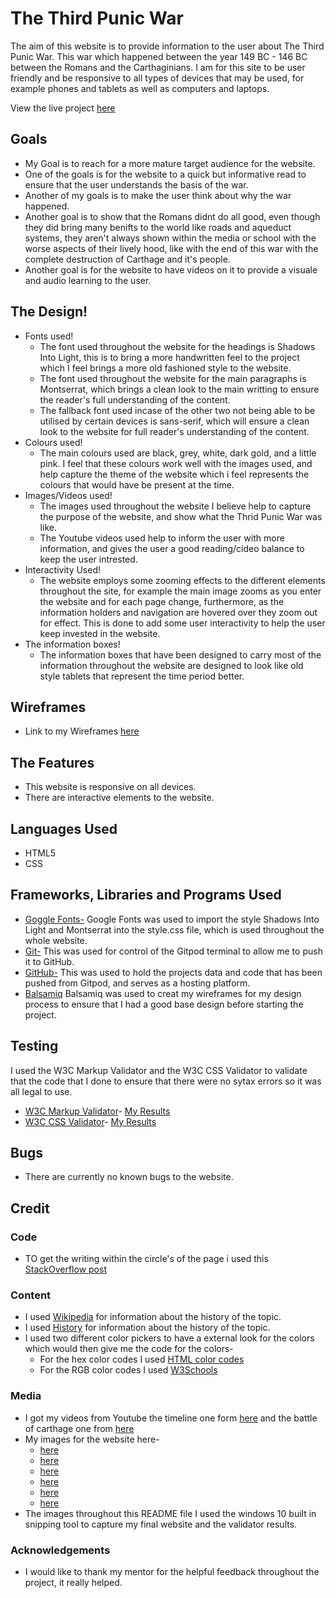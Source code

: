 # The Third Punic War
The aim of this website is to provide information to the user about The Third Punic War.
This war which happened between the year 149 BC - 146 BC between the Romans and the Carthaginians.
I am for this site to be user friendly and be responsive to all types of devices that may be used, for example phones and tablets as well as computers and laptops.

View the live project [here](https://albertbagatelas.github.io/third-punic-war/)

## Goals
* My Goal is to reach for a more mature target audience for the website.
* One of the goals is for the website to a quick but informative read to ensure that the user understands the basis of the war.
* Another of my goals is to make the user think about why the war happened.
* Another goal is to show that the Romans didnt do all good, even though they did bring many benifts to the world like roads and aqueduct systems, they aren't always shown within the media or school with the worse aspects of their lively hood, like with the end of this war with the complete destruction of Carthage and it's people.
* Another goal is for the website to have videos on it to provide a visuale and audio learning to the user.

## The Design!
* Fonts used!
    * The font used throughout the website for the headings is Shadows Into Light, this is to bring a more handwritten feel to    the project which I feel brings a more old fashioned style to the website.
    * The font used throughout the website for the main paragraphs is Montserrat, which brings a clean look to the main writting to ensure the reader's full understanding of the content.
    * The fallback font used incase of the other two not being able to be utilised by certain devices is sans-serif, which will ensure a clean look to the website for full reader's understanding of the content.
* Colours used!
    * The main colours used are black, grey, white, dark gold, and a little pink. I feel that these colours work well with the images used, and help capture the theme of the website which i feel represents the colours that would have be present at the time.
* Images/Videos used!
    * The images used throughout the website I believe help to capture the purpose of the website, and show what the Thrid Punic War was like.
    * The Youtube videos used help to inform the user with more information, and gives the user a good reading/cideo balance to keep the user intrested.
* Interactivity Used!
    * The website employs some zooming effects to the different elements throughout the site, for example the main image zooms as you enter the website and for each page change, furthermore, as the information holders and navigation are hovered over they zoom out for effect. This is done to add some user interactivity to help the user keep invested in the website.
* The information boxes!
    * The information boxes that have been designed to carry most of the information throughout the website are designed to look like old style tablets that represent the time period better.

## Wireframes
* Link to my Wireframes [here](assets/wireframes/third-punic-war-wireframes.bmpr)

## The Features
* This website is responsive on all devices.
* There are interactive elements to the website.

## Languages Used
* HTML5
* CSS

## Frameworks, Libraries and Programs Used
* [Goggle Fonts-](https://fonts.google.com/) Google Fonts was used to import the style Shadows Into Light and Montserrat into the style.css file, which is used throughout the whole website.
* [Git-](https://git-scm.com/) This was used for control of the Gitpod terminal to allow me to push it to GitHub.
* [GitHub-](https://github.com/) This was used to hold the projects data and code that has been pushed from Gitpod, and serves as a hosting platform.
* [Balsamiq](https://balsamiq.com/) Balsamiq was used to creat my wireframes for my design process to ensure that I had a good base design before starting the project.

## Testing
I used the W3C Markup Validator and the W3C CSS Validator to validate that the code that I done to ensure that there were no sytax errors so it was all legal to use.
* [W3C Markup Validator](https://jigsaw.w3.org/css-validator/#validate_by_input)- [My Results](assets/images/html-validator-results.PNG)
* [W3C CSS Validator](https://jigsaw.w3.org/css-validator/#validate_by_input)- [My Results](assets/images/css-validator-results.PNG)

## Bugs
* There are currently no known bugs to the website.

## Credit
### Code
* TO get the writing within the circle's of the page i used this [StackOverflow post](https://stackoverflow.com/questions/16615403/how-to-draw-a-circle-with-text-in-the-middle)

### Content
* I used [Wikipedia](https://en.wikipedia.org/wiki/Third_Punic_War) for information about the history of the topic.
* I used [History](https://www.history.com/topics/ancient-history/punic-wars#:~:text=In%20149%20B.C.%2C%20after%20Carthage,beginning%20the%20Third%20Punic%20War.) for information about the history of the topic.
* I used two different color pickers to have a external look for the colors which would then give me the code for the colors-
    * For the hex color codes I used [HTML color codes](https://htmlcolorcodes.com/)
    * For the RGB color codes I used [W3Schools](https://www.w3schools.com/colors/colors_rgb.asp)

### Media
* I got my videos from Youtube the timeline one form [here](https://www.youtube.com/watch?v=T2lqdjy51o0) and the battle of carthage one from [here](https://www.youtube.com/watch?v=MRJcFA5xAfI)
* My images for the website here-
    * [here](https://weaponsandwarfare.files.wordpress.com/2019/09/a3da8a0ad103a509b6f34f7aaf89367d.jpg?w=1920)
    * [here](https://images.gamewatcherstatic.com/image/file/7/64/22717/0026138.jpg)
    * [here](https://www.learnreligions.com/thmb/_vMQjTJ-mTKbVlOV1odFpnpXY3c=/768x0/filters:no_upscale():max_bytes(150000):strip_icc()/Centurion-GettyImages-167132808-56cc6c345f9b5879cc58f8e7.jpg)
    * [here](https://i.pinimg.com/474x/3c/25/7b/3c257b2c84724b3c622690802b3f5b2b.jpg)
    * [here](https://i2.wp.com/www.military-history.org/wp-content/uploads/2020/02/Trebia-218-BC-war-elephants-1.jpg?fit=700%2C456&ssl=1)
    * [here](https://i.pinimg.com/originals/9f/11/bf/9f11bfc677f632c989091331cff7554e.png)
* The images throughout this README file I used the windows 10 built in snipping tool to capture my final website and the validator results.

### Acknowledgements
* I would like to thank my mentor for the helpful feedback throughout the project, it really helped.